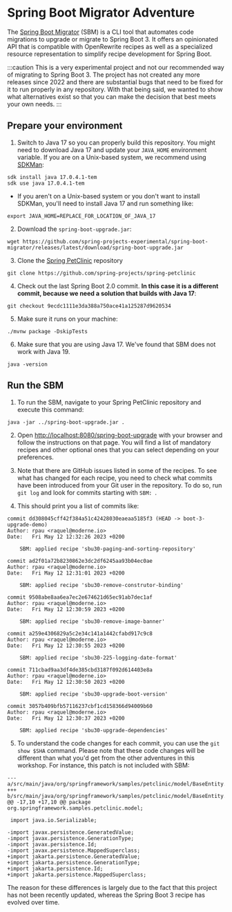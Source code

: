 # Spring Boot Migrator Adventure

The [Spring Boot Migrator](https://github.com/spring-projects-experimental/spring-boot-migrator/)
(SBM) is a CLI tool that automates code migrations to upgrade or migrate to Spring Boot 3. It offers an opinionated API
that is compatible with OpenRewrite recipes as well as a specialized resource representation to simplify recipe
development for Spring Boot.

:::caution
This is a very experimental project and not our recommended way of
migrating to Spring Boot 3. The project has not created any more releases since
2022 and there are substantial bugs that need to be fixed for it to run properly
in any repository. With that being said, we wanted to show what alternatives
exist so that you can make the decision that best meets your own needs.
:::

## Prepare your environment

1. Switch to Java 17 so you can properly build this repository. You might need to
   download Java 17 and update your `JAVA_HOME` environment variable. If you are
   on a Unix-based system, we recommend using [SDKMan](https://sdkman.io/):

```shell
sdk install java 17.0.4.1-tem
sdk use java 17.0.4.1-tem
```

* If you aren't on a Unix-based system or you don't want to install SDKMan,
  you'll need to install Java 17 and run something like:

```shell
export JAVA_HOME=REPLACE_FOR_LOCATION_OF_JAVA_17
```

2. Download the `spring-boot-upgrade.jar`:

```shell
wget https://github.com/spring-projects-experimental/spring-boot-migrator/releases/latest/download/spring-boot-upgrade.jar
```

3. Clone the [Spring PetClinic](https://github.com/spring-projects/spring-petclinic) repository

```shell
git clone https://github.com/spring-projects/spring-petclinic
```

4. Check out the last Spring Boot 2.0 commit. **In this case it is a different commit,
   because we need a solution that builds with Java 17**:

```shell
git checkout 9ecdc1111e3da388a750ace41a125287d9620534
```

5. Make sure it runs on your machine:

```shell
./mvnw package -DskipTests
``` 

6. Make sure that you are using Java 17. We've found that SBM does not work with
   Java 19.

```shell
java -version
```

## Run the SBM

1. To run the SBM, navigate to your Spring PetClinic repository and execute this
   command:

```shell
java -jar ../spring-boot-upgrade.jar .
```

2. Open
   [http://localhost:8080/spring-boot-upgrade](http://localhost:8080/spring-boot-upgrade)
   with your browser and follow the instructions on that page. You will find a
   list of mandatory recipes and other optional ones that you can select
   depending on your preferences.

3. Note that there are GitHub issues listed in some of the recipes. To see what
   has changed for each recipe, you need to check what commits have been
   introduced from your Git user in the repository. To do so, run `git log` and
   look for commits starting with `SBM: `.

4. This should print you a list of commits like:

```shell
commit dd308045cff42f384a51c42428030eaeaa5185f3 (HEAD -> boot-3-upgrade-demo)
Author: rpau <raquel@moderne.io>
Date:   Fri May 12 12:32:26 2023 +0200

    SBM: applied recipe 'sbu30-paging-and-sorting-repository'

commit ad2f01a72b8230862e3dc2df6245aa93b04ec0ae
Author: rpau <raquel@moderne.io>
Date:   Fri May 12 12:31:01 2023 +0200

    SBM: applied recipe 'sbu30-remove-construtor-binding'

commit 9508abe8aa6ea7ec2e674621d65ec91ab7dec1af
Author: rpau <raquel@moderne.io>
Date:   Fri May 12 12:30:59 2023 +0200

    SBM: applied recipe 'sbu30-remove-image-banner'

commit a259e4306829a5c2e34c141a1442cfabd917c9c8
Author: rpau <raquel@moderne.io>
Date:   Fri May 12 12:30:55 2023 +0200

    SBM: applied recipe 'sbu30-225-logging-date-format'

commit 711cbad9aa3df4de385cbd3187f092d614403e8a
Author: rpau <raquel@moderne.io>
Date:   Fri May 12 12:30:50 2023 +0200

    SBM: applied recipe 'sbu30-upgrade-boot-version'

commit 3057b409bfb57116237cbf1cd158366d94009b60
Author: rpau <raquel@moderne.io>
Date:   Fri May 12 12:30:37 2023 +0200

    SBM: applied recipe 'sbu30-upgrade-dependencies'
```

5. To understand the code changes for each commit, you can use the `git show $SHA`
   command. Please note that these code changes will be different than what you'd
   get from the other adventures in this workshop. For instance, this patch is not
   included with SBM:

```shell
--- a/src/main/java/org/springframework/samples/petclinic/model/BaseEntity.java
+++ b/src/main/java/org/springframework/samples/petclinic/model/BaseEntity.java
@@ -17,10 +17,10 @@ package org.springframework.samples.petclinic.model;
 
 import java.io.Serializable;
 
-import javax.persistence.GeneratedValue;
-import javax.persistence.GenerationType;
-import javax.persistence.Id;
-import javax.persistence.MappedSuperclass;
+import jakarta.persistence.GeneratedValue;
+import jakarta.persistence.GenerationType;
+import jakarta.persistence.Id;
+import jakarta.persistence.MappedSuperclass;
```

The reason for these differences is largely due to the fact that this project
has not been recently updated, whereas the Spring Boot 3 recipe has evolved over
time.
